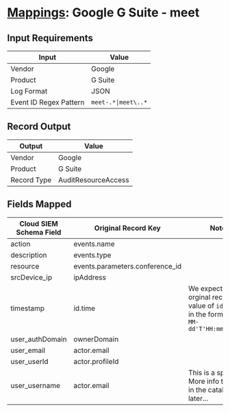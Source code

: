 # [Mappings](README.md): Google G Suite - meet

## Input Requirements

|Input|Value|
|-----|-----|
|Vendor|Google|
|Product|G Suite|
|Log Format|JSON|
|Event ID Regex Pattern|`meet-.*\|meet\..*`|

## Record Output

|Output|Value|
|------|-----|
|Vendor|Google|
|Product|G Suite|
|Record Type|AuditResourceAccess|

## Fields Mapped

|Cloud SIEM Schema Field|Original Record Key|Notes|
|-----------------------|-------------------|-----|
|action|events.name||
|description|events.type||
|resource|events.parameters.conference_id||
|srcDevice_ip|ipAddress||
|timestamp|id.time|We expect the orginal record value of `id.time` is in the format `yyyy-MM-dd'T'HH:mm:ss.SSSZ`|
|user_authDomain|ownerDomain||
|user_email|actor.email||
|user_userId|actor.profileId||
|user_username|actor.email|This is a split field. More info to come in the catalog later...|

